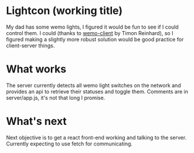# Lightcon (working title)
My dad has some wemo lights, I figured it would be fun to see if I could control
them. I could (thanks to 
[wemo-client](https://github.com/timonreinhard/wemo-client) by Timon Reinhard),
so I figured making a slightly more robust solution would be good practice for
client-server things.

# What works
The server currently detects all wemo light switches on the network and provides
an api to retrieve their statuses and toggle them. Comments are in
server/app.js, it's not that long I promise.

# What's next
Next objective is to get a react front-end working and talking to the server.
Currently expecting to use fetch for communicating.
